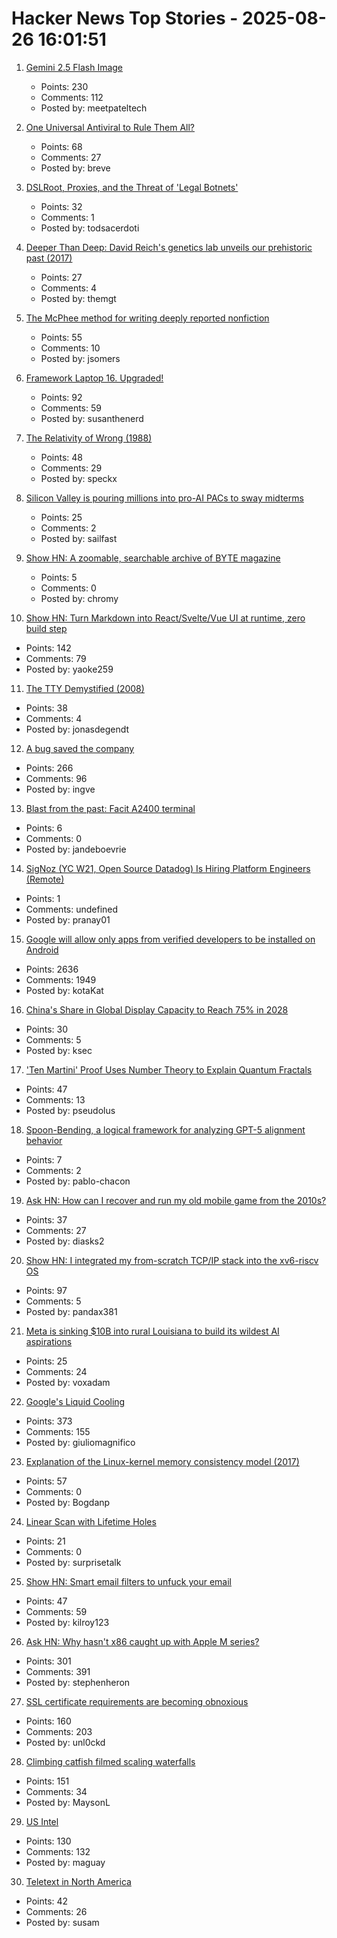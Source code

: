 # Hacker News Top Stories - 2025-08-26 16:01:51

1. [Gemini 2.5 Flash Image](https://deepmind.google/models/gemini/image/)
   - Points: 230
   - Comments: 112
   - Posted by: meetpateltech

2. [One Universal Antiviral to Rule Them All?](https://www.cuimc.columbia.edu/news/one-universal-antiviral-rule-them-all)
   - Points: 68
   - Comments: 27
   - Posted by: breve

3. [DSLRoot, Proxies, and the Threat of 'Legal Botnets'](https://krebsonsecurity.com/2025/08/dslroot-proxies-and-the-threat-of-legal-botnets/)
   - Points: 32
   - Comments: 1
   - Posted by: todsacerdoti

4. [Deeper Than Deep: David Reich's genetics lab unveils our prehistoric past (2017)](https://www.laphamsquarterly.org/roundtable/deeper-deep)
   - Points: 27
   - Comments: 4
   - Posted by: themgt

5. [The McPhee method for writing deeply reported nonfiction](https://jsomers.net/blog/the-mcphee-method)
   - Points: 55
   - Comments: 10
   - Posted by: jsomers

6. [Framework Laptop 16. Upgraded!](https://frame.work/ro/en/laptop16?tab=whats-new)
   - Points: 92
   - Comments: 59
   - Posted by: susanthenerd

7. [The Relativity of Wrong (1988)](https://hermiene.net/essays-trans/relativity_of_wrong.html)
   - Points: 48
   - Comments: 29
   - Posted by: speckx

8. [Silicon Valley is pouring millions into pro-AI PACs to sway midterms](https://techcrunch.com/2025/08/25/silicon-valley-is-pouring-millions-into-pro-ai-pacs-to-sway-midterms/)
   - Points: 25
   - Comments: 2
   - Posted by: sailfast

9. [Show HN: A zoomable, searchable archive of BYTE magazine](https://byte.tsundoku.io)
   - Points: 5
   - Comments: 0
   - Posted by: chromy

10. [Show HN: Turn Markdown into React/Svelte/Vue UI at runtime, zero build step](https://markdown-ui.com/)
   - Points: 142
   - Comments: 79
   - Posted by: yaoke259

11. [The TTY Demystified (2008)](https://www.linusakesson.net/programming/tty/)
   - Points: 38
   - Comments: 4
   - Posted by: jonasdegendt

12. [A bug saved the company](https://weblog.rogueamoeba.com/2025/08/21/when-a-bug-saved-the-company/)
   - Points: 266
   - Comments: 96
   - Posted by: ingve

13. [Blast from the past: Facit A2400 terminal](https://jpmens.net/2025/08/26/blast-from-the-past-facit-a2400-terminal/)
   - Points: 6
   - Comments: 0
   - Posted by: jandeboevrie

14. [SigNoz (YC W21, Open Source Datadog) Is Hiring Platform Engineers (Remote)](https://jobs.ashbyhq.com/SigNoz/01ebd081-db0c-4eec-8a8b-e346bc3f14a7)
   - Points: 1
   - Comments: undefined
   - Posted by: pranay01

15. [Google will allow only apps from verified developers to be installed on Android](https://9to5google.com/2025/08/25/android-apps-developer-verification/)
   - Points: 2636
   - Comments: 1949
   - Posted by: kotaKat

16. [China's Share in Global Display Capacity to Reach 75% in 2028](https://display.counterpointresearch.com/press-release/chinas-share-in-global-display-capacity-to-reach-75-in-2028)
   - Points: 30
   - Comments: 5
   - Posted by: ksec

17. ['Ten Martini' Proof Uses Number Theory to Explain Quantum Fractals](https://www.quantamagazine.org/ten-martini-proof-uses-number-theory-to-explain-quantum-fractals-20250825/)
   - Points: 47
   - Comments: 13
   - Posted by: pseudolus

18. [Spoon-Bending, a logical framework for analyzing GPT-5 alignment behavior](https://github.com/pablo-chacon/Spoon-Bending)
   - Points: 7
   - Comments: 2
   - Posted by: pablo-chacon

19. [Ask HN: How can I recover and run my old mobile game from the 2010s?](undefined)
   - Points: 37
   - Comments: 27
   - Posted by: diasks2

20. [Show HN: I integrated my from-scratch TCP/IP stack into the xv6-riscv OS](https://github.com/pandax381/xv6-riscv-net)
   - Points: 97
   - Comments: 5
   - Posted by: pandax381

21. [Meta is sinking $10B into rural Louisiana to build its wildest AI aspirations](https://fortune.com/2025/08/24/meta-data-center-rural-louisiana-framework-ai-power-boom/)
   - Points: 25
   - Comments: 24
   - Posted by: voxadam

22. [Google's Liquid Cooling](https://chipsandcheese.com/p/googles-liquid-cooling-at-hot-chips)
   - Points: 373
   - Comments: 155
   - Posted by: giuliomagnifico

23. [Explanation of the Linux-kernel memory consistency model (2017)](https://raw.githubusercontent.com/torvalds/linux/refs/heads/master/tools/memory-model/Documentation/explanation.txt)
   - Points: 57
   - Comments: 0
   - Posted by: Bogdanp

24. [Linear Scan with Lifetime Holes](https://bernsteinbear.com/blog/linear-scan-lifetime-holes/)
   - Points: 21
   - Comments: 0
   - Posted by: surprisetalk

25. [Show HN: Smart email filters to unfuck your email](https://unfuck.email)
   - Points: 47
   - Comments: 59
   - Posted by: kilroy123

26. [Ask HN: Why hasn't x86 caught up with Apple M series?](undefined)
   - Points: 301
   - Comments: 391
   - Posted by: stephenheron

27. [SSL certificate requirements are becoming obnoxious](https://www.chrislockard.net/posts/ssl-cert-requirements-obnoxious/)
   - Points: 160
   - Comments: 203
   - Posted by: unl0ckd

28. [Climbing catfish filmed scaling waterfalls](https://www.science.org/content/article/thousands-climbing-catfish-filmed-scaling-waterfalls)
   - Points: 151
   - Comments: 34
   - Posted by: MaysonL

29. [US Intel](https://stratechery.com/2025/u-s-intel/)
   - Points: 130
   - Comments: 132
   - Posted by: maguay

30. [Teletext in North America](https://computer.rip/2025-08-25-teletext-in-north-america.html)
   - Points: 42
   - Comments: 26
   - Posted by: susam

